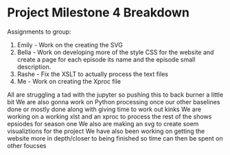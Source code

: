 # Project Milestone 4 Breakdown

Assignments to group: 
1. Emily - Work on the creating the SVG
1. Bella - Work on developing more of the style CSS for the website and create a page for each episode its name and the episode small description.
1. Rashe - Fix the XSLT to actually process the text files
1. Me - Work on creating the Xproc file

All are struggling a tad with the jupyter so pushing this to back burner a little bit
We are also gonna work on Python processing once our other baselines done or mostly done along with giving time to work out kinks
We are working on a working xlst and an xproc to process the rest of the shows epsiodes for season one
We also are making an svg to create soem visualiztions for the project
We have also been working on getting the website more in depth/closer to being finished so time can then be spent on other foucses
